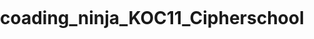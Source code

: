 ﻿# coading_ninja_KOC11_Cipherschool

<!DOCTYPE html>
<html lang="en">

<head>
    <meta charset="UTF-8">
    <meta http-equiv="X-UA-Compatible" content="IE=edge">
    <meta name="viewport" content="width=device-width, initial-scale=1.0">
    <title>Document</title>
    <style>
        body {
            padding: 0px;
            margin: 0px;
        }

        .container {
            display: grid;
            grid-template-columns: auto 700px 400px;
        }

        .mid {
            border: 2px solid rgb(71, 71, 145);
            height: 300px;
            background-image: url("pexels-photo-87223 xzzxxczxc.jpeg");
            background-size: 100% 100%;
            margin: 0px;
        }

        .item {
            height: 60px;
        }

        #logo {
            background-color: aqua;
        }

        #list {
            margin: 0px;
        }

        #list li {
            display: inline-block;
            margin: 0px 0px 0px 80px;
            font-size: larger;
        }

        .button1 {
            margin: 16px 0px 0px 50px;
            width: 130px;
            background-color: rgba(182, 180, 252, 0.758);
            padding: 4px;
        }

        .button2 {
            margin: 16px 0px 0px 50px;
            background-color: rgba(182, 180, 252, 0.758);
            width: 130px;
            padding: 4px;
        }

        .image {
            /* width: 100% ; */
            background-size: 100% 100%;
        }

        .search {

            width: 550px;
            margin: 150px 0px 0px 500px;
            padding: 0px;
        }

        #location {
            background-color: rgba(182, 180, 252, 0.758);
            width: 150px;
            padding: 5px;
            margin: 0px;
        }

        #type {
            background-color: rgba(182, 180, 252, 0.758);
            width: 150px;
            padding: 5px;
        }

        #Budget {
            background-color: rgba(182, 180, 252, 0.758);
            width: 150px;
            padding: 5px;
        }

        #botton {
            padding: 4px;
        }

        #logo {
            background-size: 100% 100%;
            background-image: url("Screenshot_2.png");
        }

        .list :hover {
            cursor: pointer;
            background-color: rgba(182, 180, 252, 0.758);
        }
        .photo{
            border: 4px solid black;
            border-collapse: collapse;
            display: grid;
            grid-template-columns: auto auto auto auto;
            height: 210px;
            /* margin: 5px; */
            

        }
        .photo1{
            border: 3px solid black;
            grid-template-columns: 200px auto auto;
        }
        .photo1{
            border: 3px solid black;
            background-image: url("https://images.pexels.com/photos/323780/pexels-photo-323780.jpeg?auto=compress&cs=tinysrgb&w=600");
            background-size: 100% 100%;
        }.photo2{
            border: 3px solid black;
            background-image: url("https://images.pexels.com/photos/1396132/pexels-photo-1396132.jpeg?auto=compress&cs=tinysrgb&w=600");
            background-size: 100% 100%;
        }.photo3{
            border: 3px solid black;
            background-image: url("https://images.pexels.com/photos/206172/pexels-photo-206172.jpeg?auto=compress&cs=tinysrgb&w=600");
            background-size: 100% 100%;
        }
        .photo4{
            border: 3px solid black;
            background-image: url("https://images.pexels.com/photos/164558/pexels-photo-164558.jpeg?auto=compress&cs=tinysrgb&w=600");
            background-size: 100% 100%;
        }
        .thank{
            /* border: 2px solid black; */
            /* margin: 5px; */
            height: 150px;
        }
        .about{
            /* border: 2px solid black; */
            width: 70px;
            margin: 5px 0px 0px 0px;
            border: 2px solid black;
            background-color: rgba(182, 180, 252, 0.758);
            padding: 3px;

        }
        .thankyou{
            /* border: 2px solid black;  */
            background-color: rgba(182, 180, 252, 0.758);
            margin: -79px 0px 0px 1000px;
            width: 260px;
            padding: 7px;
            font-size: 25px;
        }
    </style>
</head>

<body>
    <div class="container">
        <div class="item" id="logo">
            <!-- <img src="Screenshot_2.png" alt=""> -->


        </div>
        <div class="item" id="list">
            <ul class="list">
                <li>Buy</li>
                <li>Rent</li>
                <li>Sell</li>
                <li>contact us</li>
            </ul>
        </div>
        <div class="item" id="login">
            <form action="">
                <input type="button" value="Signup" class="button1">
                <input type="button" value="login" class="button2">
            </form>
        </div>
    </div>
    <div class="mid">
        <div class="search">
            <label for="Location" class="location"></label>
            <select name="Location" id="location">
                <option value="1" selected>Location</option>
                <option value="2">Delhi</option>
                <option value="3">Mumbai</option>
                <option value="4">Bangluru</option>
                <option value="5">Jaipur</option>
                <option value="6">Chennai</option>
                <option value="7">Kolkata</option>
                <option value="8">Hyderabad</option>
                <option value="9">Surat</option>
                <option value="10">Ahmedabad</option>
            </select>

            <select name="Property type" id="type">
                <label for="Property Type" class="type"></label>

                <option value="1" selected>Property Type</option>
                <option value="2">2BHK</option>
                <option value="3">3BHK</option>
                <option value="4">4BHK</option>
                <option value="5">5BHk</option>
            </select>

            <label for="Budget" class="Budget"></label>
            <select name="Budget" id="Budget">
                <option value="1" selected>Budget</option>
                <option value="2">1cr-1.5cr</option>
                <option value="3">1.5cr-2cr</option>
                <option value="4">2cr-2.5cr</option>
                <option value="5">2.5cr-3cr</option>
                <option value="6">3cr-3.5cr</option>
                <option value="7">3.5cr-4cr</option>
                <option value="8">4cr and above</option>
            </select>
            <input type="button" value="Search" id="botton" placeholder="Search">
        </div>
    </div>

    <div class="photo">
        <div class="photo1"></div>
        <div class="photo2"></div>
        <div class="photo3"></div>
        <div class="photo4"></div>
    </div>
    <div class="thank">
         <div class="about">
            About Us
         </div>
         <p> Shubham Properties has very good, experienced professionals who know real estate and have lived <br> and worked  through a number of market cycles and can make transactions happen. You can have absolute <br> confidence that the  team at Shubham Properties has the capability to assist you in navigating through <br> what may be more challenging times.
        </p>
        <div class="thankyou">
            Thank you for chosing us
        </div>
    </div>
</body>

</html>
